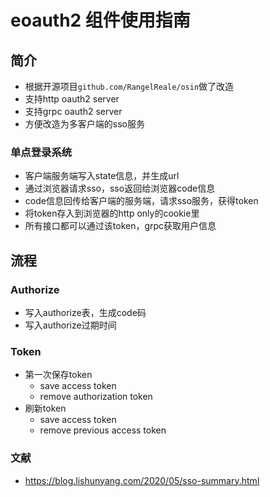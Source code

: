 # eoauth2 组件使用指南
## 简介 
- 根据开源项目``github.com/RangelReale/osin``做了改造
- 支持http oauth2 server
- 支持grpc oauth2 server
- 方便改造为多客户端的sso服务


### 单点登录系统
* 客户端服务端写入state信息，并生成url
* 通过浏览器请求sso，sso返回给浏览器code信息
* code信息回传给客户端的服务端，请求sso服务，获得token
* 将token存入到浏览器的http only的cookie里
* 所有接口都可以通过该token，grpc获取用户信息

## 流程
### Authorize
* 写入authorize表，生成code码
* 写入authorize过期时间

### Token
* 第一次保存token
    * save access token
    * remove authorization token
* 刷新token
    * save access token
    * remove previous access token
    
### 文献
* https://blog.lishunyang.com/2020/05/sso-summary.html